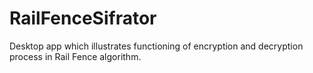 # RailFenceSifrator
Desktop app which illustrates functioning of encryption and decryption process in Rail Fence algorithm. 

